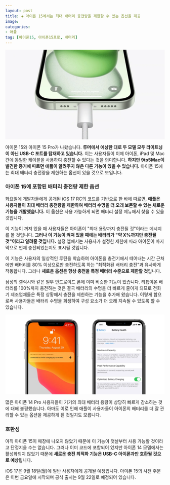 ```yaml
---
layout: post  
title: ✚ 아이폰 15에서는 최대 배터리 충전량을 제한할 수 있는 옵션을 제공
image: 
categories:
- 애플
tag: [아이폰15, 아이폰15프로, 배터리]
---
```


<div class="markdown-image">
<img src="/assets/article_images/2023-09-14-iphone-charging/1.webp" alt="" align="middle"/> </div>

아이폰 15와 아이폰 15 Pro가 나왔습니다. **루머에서 예상한 대로 두 모델 모두 라이트닝이 아닌 USB-C 포트를 탑재하고 있습니다.** 이는 사용자들이 이제 아이폰, iPad 및 Mac 간에 동일한 케이블을 사용하여 충전할 수 있다는 것을 의미합니다. **하지만 9to5Mac이 발견한 증거에 따르면 애플이 알려주지 않은 다른 기능이 있을 수 있습니다.** 아이폰 15에는 최대 배터리 충전량을 제한하는 옵션이 있을 것으로 보입니다.

### 아이폰 15에 포함된 배터리 충전량 제한 옵션

화요일에 개발자들에게 공개된 iOS 17 RC의 코드를 기반으로 한 바에 따르면, **애플은 사용자들이 최대 배터리 충전량을 제한하여 배터리 수명을 더 오래 보존할 수 있는 새로운 기능을 개발했습니다.** 이 옵션은 사용 가능하게 되면 배터리 설정 메뉴에서 찾을 수 있을 것입니다.

이 기능이 꺼져 있을 때 사용자들은 아이폰이 "최대 용량까지 충전될 것"이라는 메시지를 볼 것입니다. **그러나 이 기능이 켜져 있을 때에는 배터리가 "약 X%까지만 충전될 것"이라고 알려줄 것입니다.** 설정 앱에서는 사용자가 설정한 제한에 따라 아이폰이 마지막으로 언제 충전되었는지도 표시될 것입니다.

이 기능은 사용자의 일상적인 루틴을 학습하여 아이폰을 충전기에서 떼어내는 시간 근처에만 배터리를 80% 이상으로만 충전하도록 하는 "최적화된 배터리 충전"과 유사하게 작동합니다. 그러나 **새로운 옵션은 항상 충전을 특정 배터리 수준으로 제한할 것**입니다.

삼성의 갤럭시와 같은 일부 안드로이드 폰에 이미 비슷한 기능이 있습니다. 리튬이온 배터리를 100%까지 충전하는 것은 결국 배터리의 수명을 더 빠르게 줄이게 되므로 전화기 제조업체들은 특정 상황에서 충전을 제한하는 기능을 추가해 왔습니다. 이렇게 함으로써 사용자들은 배터리 수명을 희생하여 구성 요소가 더 오래 지속될 수 있도록 할 수 있습니다.

<div class="markdown-image">
<img src="/assets/article_images/2023-09-14-iphone-charging/2.webp" alt="" align="middle"/> </div>

많은 아이폰 14 Pro 사용자들이 기기의 최대 배터리 용량이 상당히 빠르게 감소하는 것에 대해 불평했습니다. 아마도 이로 인해 애플이 사용자들이 아이폰의 배터리를 더 잘 관리할 수 있는 옵션을 제공하게 된 것일지도 모릅니다.

### 호환성

아직 아이폰 15이 매장에 나오지 않았기 때문에 이 기능이 첫날부터 사용 가능할 것이라고 단정지을 수는 없습니다. 그러나 이미 코드에 포함되어 있지만 아이폰 14 모델에서는 활성화되지 않았기 때문에 **새로운 충전 최적화 기능은 USB-C 아이폰과만 호환될 것으로 예상**됩니다.

iOS 17은 9월 18일(월)에 일반 사용자에게 공개될 예정입니다. 아이폰 15의 사전 주문은 이번 금요일에 시작되며 공식 출시는 9월 22일로 예정되어 있습니다.